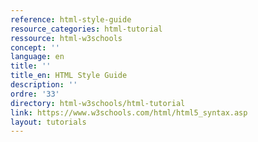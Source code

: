 ```yaml
---
reference: html-style-guide
resource_categories: html-tutorial
ressource: html-w3schools
concept: ''
language: en
title: ''
title_en: HTML Style Guide
description: ''
ordre: '33'
directory: html-w3schools/html-tutorial
link: https://www.w3schools.com/html/html5_syntax.asp
layout: tutorials
---
```

